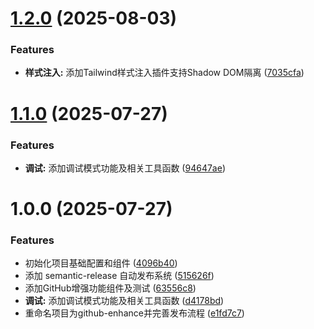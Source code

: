 # [1.2.0](https://github.com/mudssky/github-enhance/compare/v1.1.0...v1.2.0) (2025-08-03)


### Features

* **样式注入:** 添加Tailwind样式注入插件支持Shadow DOM隔离 ([7035cfa](https://github.com/mudssky/github-enhance/commit/7035cfa7de92fda5398c8c7fd4bc091419affe31))

# [1.1.0](https://github.com/mudssky/github-enhance/compare/v1.0.0...v1.1.0) (2025-07-27)


### Features

* **调试:** 添加调试模式功能及相关工具函数 ([94647ae](https://github.com/mudssky/github-enhance/commit/94647ae320253649b5c941d3dd002f0c12468478))

# 1.0.0 (2025-07-27)


### Features

* 初始化项目基础配置和组件 ([4096b40](https://github.com/mudssky/github-enhance/commit/4096b40bd3d1c12675daafe509b42dc1af363e40))
* 添加 semantic-release 自动发布系统 ([515626f](https://github.com/mudssky/github-enhance/commit/515626ff0e02107277ced303eaa5e83a0fa08694))
* 添加GitHub增强功能组件及测试 ([63556c8](https://github.com/mudssky/github-enhance/commit/63556c843c21dfac8bade88a2cccad16596e8647))
* **调试:** 添加调试模式功能及相关工具函数 ([d4178bd](https://github.com/mudssky/github-enhance/commit/d4178bd764fef7ff275263dc99abb1f03890b082))
* 重命名项目为github-enhance并完善发布流程 ([e1fd7c7](https://github.com/mudssky/github-enhance/commit/e1fd7c75ed6ef2fb4f85500761d373d4f4b92f0c))
